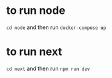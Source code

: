 # to run node
`cd node` and then run `docker-compose up`

# to run next
`cd next` and then run `npm run dev`
